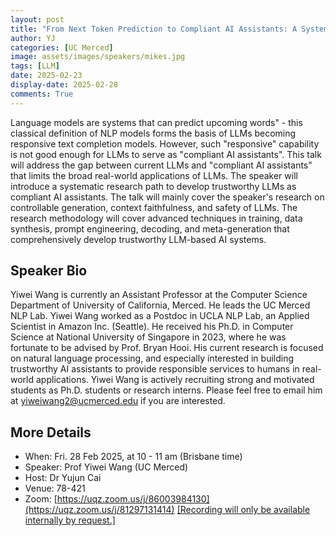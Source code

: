 ```yaml
---
layout: post
title: "From Next Token Prediction to Compliant AI Assistants: A Systematic Path toward Trustworthy Large Language Models"
author: YJ
categories: [UC Merced]
image: assets/images/speakers/mikes.jpg
tags: [LLM]
date: 2025-02-23
display-date: 2025-02-28
comments: True
---
```


Language models are systems that can predict upcoming words" - this classical definition of NLP models forms the basis of LLMs becoming responsive text completion models. However, such "responsive" capability is not good enough for LLMs to serve as "compliant AI assistants". This talk will address the gap between current LLMs and "compliant AI assistants" that limits the broad real-world applications of LLMs. The speaker will introduce a systematic research path to develop trustworthy LLMs as compliant AI assistants. The talk will mainly cover the speaker's research on controllable generation, context faithfulness, and safety of LLMs. The research methodology will cover advanced techniques in training, data synthesis, prompt engineering, decoding, and meta-generation that comprehensively develop trustworthy LLM-based AI systems.

## Speaker Bio

Yiwei Wang is currently an Assistant Professor at the Computer Science Department of University of California, Merced. He leads the UC Merced NLP Lab.  Yiwei Wang worked as a Postdoc in UCLA NLP Lab, an Applied Scientist in Amazon Inc. (Seattle). He received his Ph.D. in Computer Science at National University of Singapore in 2023, where he was fortunate to be advised by Prof. Bryan Hooi. His current research is focused on natural language processing, and especially interested in building trustworthy AI assistants to provide responsible services to humans in real-world applications. Yiwei Wang is actively recruiting strong and motivated students as Ph.D. students or research interns. Please feel free to email him at yiweiwang2@ucmerced.edu if you are interested.

## More Details

- When: Fri. 28 Feb 2025, at 10 - 11 am (Brisbane time)
- Speaker: Prof Yiwei Wang (UC Merced)
- Host: Dr Yujun Cai
- Venue: 78-421
- Zoom: [https://uqz.zoom.us/j/86003984130](https://uqz.zoom.us/j/81297131414) [[Recording will only be available internally by request.]]([https://uqz.zoom.us/j/83289875914](https://uqz.zoom.us/j/86003984130))
